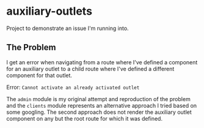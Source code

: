 # auxiliary-outlets
Project to demonstrate an issue I'm running into.

## The Problem
I get an error when navigating from a route where I've defined a component for an auxiliary outlet to a child route where I've defined a different component for that outlet.

Error: `Cannot activate an already activated outlet`

The `admin` module is my original attempt and reproduction of the problem and the `clients` module represents an alternative approach I tried based on some googling. The second approach does not render the auxiliary outlet component on any but the root route for which it was defined.
